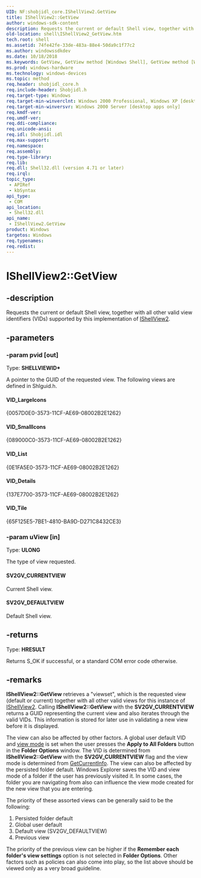 ```yaml
---
UID: NF:shobjidl_core.IShellView2.GetView
title: IShellView2::GetView
author: windows-sdk-content
description: Requests the current or default Shell view, together with all other valid view identifiers (VIDs) supported by this implementation of IShellView2.
old-location: shell\IShellView2_GetView.htm
tech.root: shell
ms.assetid: 74fe42fe-33de-483a-88e4-50da9c1f77c2
ms.author: windowssdkdev
ms.date: 10/18/2018
ms.keywords: GetView, GetView method [Windows Shell], GetView method [Windows Shell],IShellView2 interface, IShellView2 interface [Windows Shell],GetView method, IShellView2.GetView, IShellView2::GetView, SV2GV_CURRENTVIEW, SV2GV_DEFAULTVIEW, VID_Details, VID_LargeIcons, VID_List, VID_SmallIcons, VID_Tile, _win32_IShellView2_GetView, shell.IShellView2_GetView, shobjidl_core/IShellView2::GetView
ms.prod: windows-hardware
ms.technology: windows-devices
ms.topic: method
req.header: shobjidl_core.h
req.include-header: Shobjidl.h
req.target-type: Windows
req.target-min-winverclnt: Windows 2000 Professional, Windows XP [desktop apps only]
req.target-min-winversvr: Windows 2000 Server [desktop apps only]
req.kmdf-ver: 
req.umdf-ver: 
req.ddi-compliance: 
req.unicode-ansi: 
req.idl: Shobjidl.idl
req.max-support: 
req.namespace: 
req.assembly: 
req.type-library: 
req.lib: 
req.dll: Shell32.dll (version 4.71 or later)
req.irql: 
topic_type:
 - APIRef
 - kbSyntax
api_type:
 - COM
api_location:
 - Shell32.dll
api_name:
 - IShellView2.GetView
product: Windows
targetos: Windows
req.typenames: 
req.redist: 
---
```


# IShellView2::GetView


## -description


Requests the current or default Shell view, together with all other valid view identifiers (VIDs) supported by this implementation of <a href="https://msdn.microsoft.com/a61aec39-406d-4066-941d-e788d64f4310">IShellView2</a>.


## -parameters




### -param pvid [out]

Type: <b>SHELLVIEWID*</b>

A pointer to the GUID of the requested view. The following views are defined in Shlguid.h.



#### VID_LargeIcons

{0057D0E0-3573-11CF-AE69-08002B2E1262}



#### VID_SmallIcons

{089000C0-3573-11CF-AE69-08002B2E1262}



#### VID_List

{0E1FA5E0-3573-11CF-AE69-08002B2E1262}



#### VID_Details

{137E7700-3573-11CF-AE69-08002B2E1262}



#### VID_Tile

{65F125E5-7BE1-4810-BA9D-D271C8432CE3}


### -param uView [in]

Type: <b>ULONG</b>

The type of view requested.



#### SV2GV_CURRENTVIEW

Current Shell view.



#### SV2GV_DEFAULTVIEW

Default Shell view.


## -returns



Type: <b>HRESULT</b>

Returns S_OK if successful, or a standard COM error code otherwise.




## -remarks



<b>IShellView2::GetView</b> retrieves a "viewset", which is the requested view (default or current) together with all other valid views for this instance of <a href="https://msdn.microsoft.com/a61aec39-406d-4066-941d-e788d64f4310">IShellView2</a>. Calling <b>IShellView2::GetView</b> with the <b>SV2GV_CURRENTVIEW</b> returns a GUID representing the current view and also iterates through the valid VIDs. This information is stored for later use in validating a new view before it is displayed.

The view can also be affected by other factors. A global user default VID and <a href="https://msdn.microsoft.com/16b92115-6e7d-41d3-960d-6783d779224c">view mode</a> is set  when the user presses the <b>Apply to All Folders</b> button in the <b>Folder Options</b> window. The VID is determined from <b>IShellView2::GetView</b> with the <b>SV2GV_CURRENTVIEW</b> flag
and  the view mode is determined from <a href="https://msdn.microsoft.com/69d18b4f-3a68-420c-a184-05c2f69a5ec6">GetCurrentInfo</a>. The view can also be affected by the persisted folder default. Windows Explorer saves the VID and view mode of a folder if the user has previously visited it. In some cases, the folder you are navigating from also can influence the view mode created for the new view that you are entering.

The priority of these assorted views can be generally said to be the following:

<ol>
<li>Persisted folder default</li>
<li>Global user default</li>
<li>Default view (SV2GV_DEFAULTVIEW)</li>
<li>Previous view</li>
</ol>
The priority of the previous view can be higher if the <b>Remember each folder's view settings</b> option is not selected in <b>Folder Options</b>. Other factors such as policies can also come into play, so the list above should be viewed only as a very broad guideline.



